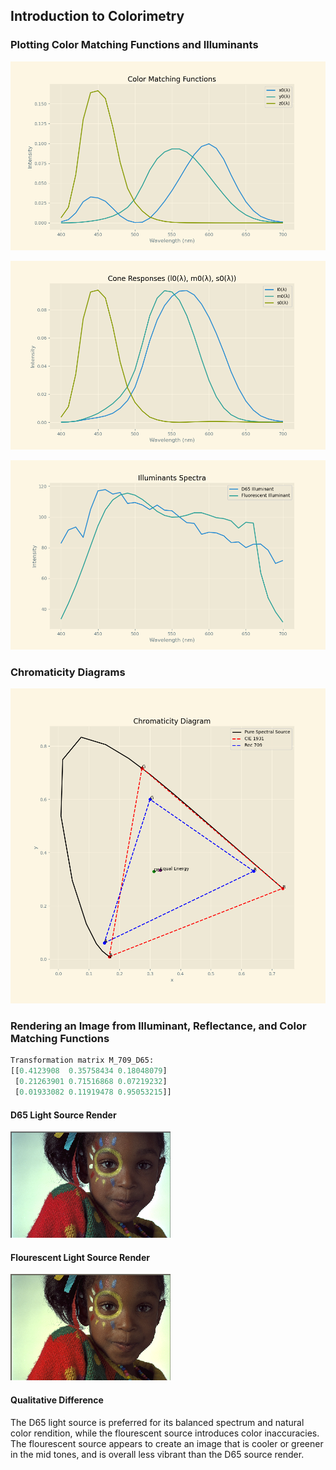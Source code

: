 ## Introduction to Colorimetry

### Plotting Color Matching Functions and Illuminants

![alt text](../images/color_matching_vs_wavelength.png)

![alt text](../images/cone_vs_wavelength.png)

![alt text](../images/illum_vs_wavelength.png)

### Chromaticity Diagrams

![alt text](../images/chromaticities.png)

### Rendering an Image from Illuminant, Reflectance, and Color Matching Functions

```py
Transformation matrix M_709_D65:
[[0.4123908  0.35758434 0.18048079]
 [0.21263901 0.71516868 0.07219232]
 [0.01933082 0.11919478 0.95053215]]
 ```

#### D65 Light Source Render

![alt text](../images/illum1_image.png)

#### Flourescent Light Source Render

![alt text](../images/illum2_image.png)

#### Qualitative Difference

The D65 light source is preferred for its balanced spectrum and natural color rendition, while the flourescent source introduces color inaccuracies. The flourescent source appears to create an image that is cooler or greener in the mid tones, and is overall less vibrant than the D65 source render.

